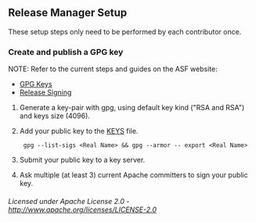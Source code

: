 ## Release Manager Setup

These setup steps only need to be performed by each contributor once.

### Create and publish a GPG key

NOTE: Refer to the current steps and guides on the ASF website:

  - [GPG Keys](http://www.apache.org/dev/openpgp.html#generate-key)
  - [Release Signing](http://www.apache.org/dev/release-signing.html#web-of-trust)

1. Generate a key-pair with gpg, using default key kind ("RSA and RSA") and keys size (4096).

2. Add your public key to the [KEYS](https://github.com/apache/streams/blob/master/KEYS) file. 

        gpg --list-sigs <Real Name> && gpg --armor -- export <Real Name>

3. Submit your public key to a key server. 

4. Ask multiple (at least 3) current Apache committers to sign your public key.

###### Licensed under Apache License 2.0 - http://www.apache.org/licenses/LICENSE-2.0
